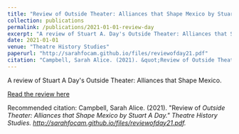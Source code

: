 ```yaml
---
title: "Review of Outside Theater: Alliances that Shape Mexico by Stuart A. Day"
collection: publications
permalink: /publications/2021-01-01-review-day
excerpt: "A review of Stuart A. Day's Outside Theater: Alliances that Shape Mexico."
date: 2021-01-01
venue: "Theatre History Studies"
paperurl: "http://sarahfocam.github.io/files/reviewofday21.pdf"
citation: "Campbell, Sarah Alice. (2021). &quot;Review of Outside Theater: Alliances that Shape Mexico by Stuart A. Day.&quot; <i>Theatre History Studies</i>. http://sarahfocam.github.io/files/reviewofday21.pdf."
---
```

A review of Stuart A Day's Outside Theater: Alliances that Shape Mexico.

[Read the review here](http://sarahfocam.github.io/files/reviewofday21.pdf)

Recommended citation: Campbell, Sarah Alice. (2021). "Review of <i>Outside Theater: Alliances that Shape Mexico<i> by Stuart A Day." <i>Theatre History Studies</i>. http://sarahfocam.github.io/files/reviewofday21.pdf.